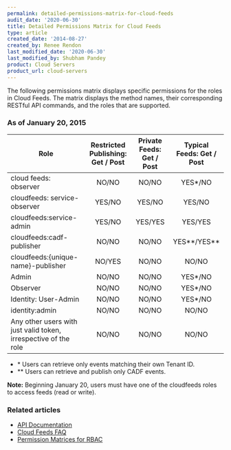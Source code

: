 ```yaml
---
permalink: detailed-permissions-matrix-for-cloud-feeds
audit_date: '2020-06-30'
title: Detailed Permissions Matrix for Cloud Feeds
type: article
created_date: '2014-08-27'
created_by: Renee Rendon
last_modified_date: '2020-06-30'
last_modified_by: Shubham Pandey
product: Cloud Servers
product_url: cloud-servers
---
```


The following permissions matrix displays specific permissions for the roles in Cloud Feeds. The matrix displays the method names, their corresponding RESTful API commands, and the roles that are supported.

### As of January 20, 2015

| Role | Restricted Publishing: Get / Post | Private Feeds: Get / Post | Typical Feeds: Get / Post |
| --- | :---: | :---: | :---: |
| cloud feeds: observer | NO/NO | NO/NO | YES*/NO |
| cloudfeeds: service-observer | YES/NO |	YES/NO	|YES/NO |
| cloudfeeds:service-admin | YES/NO |YES/YES |YES/YES |
| cloudfeeds:cadf-publisher | NO/NO |	NO/NO  | YES\*\*/YES\*\* |
| cloudfeeds:{unique-name}-publisher | NO/YES | NO/NO | NO/NO |
| Admin | NO/NO	| NO/NO	| YES*/NO |
| Observer | NO/NO| NO/NO	| YES*/NO |
| Identity: User-Admin | NO/NO |	NO/NO | YES*/NO |
| identity:admin | NO/NO|	NO/NO |	NO/NO |
| Any other users with just valid token, irrespective of the role | NO/NO	| NO/NO | NO/NO |

* \* Users can retrieve only events matching their own Tenant ID.
* \*\* Users can retrieve and publish only CADF events.


**Note:** Beginning January 20, users must have one of the cloudfeeds roles to access feeds (read or write).

### Related articles
-  [API Documentation](https://docs.rackspace.com/docs/)
-  [Cloud Feeds FAQ](https://docs.rackspace.com/docs/cloud-feeds-faq)
-  [Permission Matrices for RBAC](https://docs-ospc.rackspace.com/support/how-to/cloud-servers/permissions-matrix-for-role-based-access-control-rbac)
